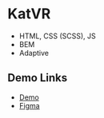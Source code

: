 # KatVR


- HTML, CSS (SCSS), JS
- BEM
- Adaptive

## Demo Links

- [Demo](https://AndriiZakharenko.github.io/kat-vr/)
- [Figma](https://www.figma.com/file/Blpg4iapsI7fRqJeSp6DvK/KatVR?node-id=1%3A370)
